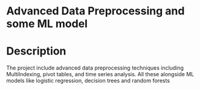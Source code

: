 # Advanced Data Preprocessing and some ML model
# Description
The project include advanced data preprocessing techniques including MultiIndexing, pivot tables, and time series analysis. All these alongside ML models like logistic regression, decision trees and random forests


